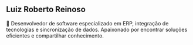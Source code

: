 <!--### Hi there 👋-->
## Luiz Roberto Reinoso
🎯 Desenvolvedor de software especializado em ERP, integração de tecnologias e sincronização de dados. Apaixonado por encontrar soluções eficientes e compartilhar conhecimento.


<!--
**LuizRobertoReinoso/LuizRobertoReinoso** is a ✨ _special_ ✨ repository because its `README.md` (this file) appears on your GitHub profile.

Here are some ideas to get you started:

- 🔭 I’m currently working on ...
- 🌱 I’m currently learning ...
- 👯 I’m looking to collaborate on ...
- 🤔 I’m looking for help with ...
- 💬 Ask me about ...
- 📫 How to reach me: ...
- 😄 Pronouns: ...
- ⚡ Fun fact: ...
-->
